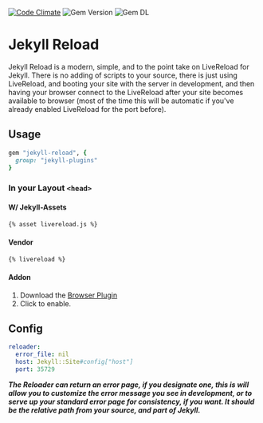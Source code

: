 [![Code Climate](https://img.shields.io/codeclimate/maintainability/anomaly/jekyll-reload.svg?style=for-the-badge)](https://codeclimate.com/github/anomaly/jekyll-reload/maintainability)
![Gem Version](https://img.shields.io/gem/v/jekyll-reload.svg?style=for-the-badge)
![Gem DL](https://img.shields.io/gem/dt/jekyll-reload.svg?style=for-the-badge)

# Jekyll Reload

Jekyll Reload is a modern, simple, and to the point take on LiveReload for Jekyll.  There is no adding of scripts to your source, there is just using LiveReload, and booting your site with the server in development, and then having your browser connect to the LiveReload after your site becomes available to browser (most of the time this will be automatic if you've already enabled LiveReload for the port before).

## Usage

```ruby
gem "jekyll-reload", {
  group: "jekyll-plugins"
}
```

### In your Layout `<head>`
#### W/ Jekyll-Assets

```html
{% asset livereload.js %}
```

#### Vendor

```html
{% livereload %}
```

#### Addon

1. Download the [Browser Plugin](https://chrome.google.com/webstore/detail/livereload/jnihajbhpnppcggbcgedagnkighmdlei)
2. Click to enable.

## Config

```yaml
reloader:
  error_file: nil
  host: Jekyll::Site#config["host"]
  port: 35729
```

***The Reloader can return an error page, if you designate one, this is will allow you to customize the error message you see in development, or to serve up your standard error page for consistency, if you want.  It should be the relative path from your source, and part of Jekyll.***
